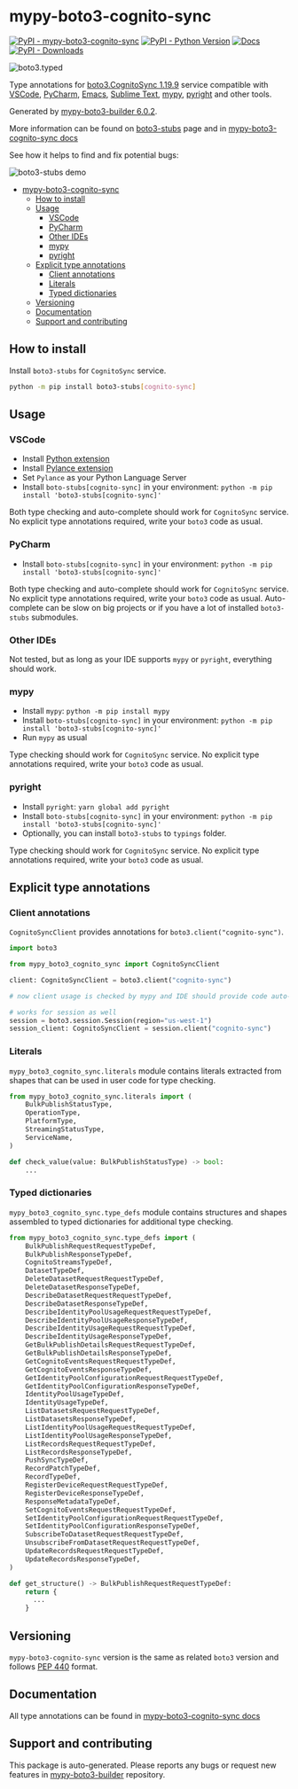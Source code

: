 <a id="mypy-boto3-cognito-sync"></a>

# mypy-boto3-cognito-sync

[![PyPI - mypy-boto3-cognito-sync](https://img.shields.io/pypi/v/mypy-boto3-cognito-sync.svg?color=blue)](https://pypi.org/project/mypy-boto3-cognito-sync)
[![PyPI - Python Version](https://img.shields.io/pypi/pyversions/mypy-boto3-cognito-sync.svg?color=blue)](https://pypi.org/project/mypy-boto3-cognito-sync)
[![Docs](https://img.shields.io/readthedocs/mypy-boto3-builder.svg?color=blue)](https://mypy-boto3-builder.readthedocs.io/)
[![PyPI - Downloads](https://img.shields.io/pypi/dw/mypy-boto3-cognito-sync?color=blue)](https://pypistats.org/packages/mypy-boto3-cognito-sync)

![boto3.typed](https://github.com/vemel/mypy_boto3_builder/raw/master/logo.png)

Type annotations for
[boto3.CognitoSync 1.19.9](https://boto3.amazonaws.com/v1/documentation/api/1.19.9/reference/services/cognito-sync.html#CognitoSync)
service compatible with [VSCode](https://code.visualstudio.com/),
[PyCharm](https://www.jetbrains.com/pycharm/),
[Emacs](https://www.gnu.org/software/emacs/),
[Sublime Text](https://www.sublimetext.com/),
[mypy](https://github.com/python/mypy),
[pyright](https://github.com/microsoft/pyright) and other tools.

Generated by
[mypy-boto3-builder 6.0.2](https://github.com/vemel/mypy_boto3_builder).

More information can be found on
[boto3-stubs](https://pypi.org/project/boto3-stubs/) page and in
[mypy-boto3-cognito-sync docs](https://vemel.github.io/boto3_stubs_docs/mypy_boto3_cognito_sync/)

See how it helps to find and fix potential bugs:

![boto3-stubs demo](https://github.com/vemel/mypy_boto3_builder/raw/master/demo.gif)

- [mypy-boto3-cognito-sync](#mypy-boto3-cognito-sync)
  - [How to install](#how-to-install)
  - [Usage](#usage)
    - [VSCode](#vscode)
    - [PyCharm](#pycharm)
    - [Other IDEs](#other-ides)
    - [mypy](#mypy)
    - [pyright](#pyright)
  - [Explicit type annotations](#explicit-type-annotations)
    - [Client annotations](#client-annotations)
    - [Literals](#literals)
    - [Typed dictionaries](#typed-dictionaries)
  - [Versioning](#versioning)
  - [Documentation](#documentation)
  - [Support and contributing](#support-and-contributing)

<a id="how-to-install"></a>

## How to install

Install `boto3-stubs` for `CognitoSync` service.

```bash
python -m pip install boto3-stubs[cognito-sync]
```

<a id="usage"></a>

## Usage

<a id="vscode"></a>

### VSCode

- Install
  [Python extension](https://marketplace.visualstudio.com/items?itemName=ms-python.python)
- Install
  [Pylance extension](https://marketplace.visualstudio.com/items?itemName=ms-python.vscode-pylance)
- Set `Pylance` as your Python Language Server
- Install `boto-stubs[cognito-sync]` in your environment:
  `python -m pip install 'boto3-stubs[cognito-sync]'`

Both type checking and auto-complete should work for `CognitoSync` service. No
explicit type annotations required, write your `boto3` code as usual.

<a id="pycharm"></a>

### PyCharm

- Install `boto-stubs[cognito-sync]` in your environment:
  `python -m pip install 'boto3-stubs[cognito-sync]'`

Both type checking and auto-complete should work for `CognitoSync` service. No
explicit type annotations required, write your `boto3` code as usual.
Auto-complete can be slow on big projects or if you have a lot of installed
`boto3-stubs` submodules.

<a id="other-ides"></a>

### Other IDEs

Not tested, but as long as your IDE supports `mypy` or `pyright`, everything
should work.

<a id="mypy"></a>

### mypy

- Install `mypy`: `python -m pip install mypy`
- Install `boto-stubs[cognito-sync]` in your environment:
  `python -m pip install 'boto3-stubs[cognito-sync]'`
- Run `mypy` as usual

Type checking should work for `CognitoSync` service. No explicit type
annotations required, write your `boto3` code as usual.

<a id="pyright"></a>

### pyright

- Install `pyright`: `yarn global add pyright`
- Install `boto-stubs[cognito-sync]` in your environment:
  `python -m pip install 'boto3-stubs[cognito-sync]'`
- Optionally, you can install `boto3-stubs` to `typings` folder.

Type checking should work for `CognitoSync` service. No explicit type
annotations required, write your `boto3` code as usual.

<a id="explicit-type-annotations"></a>

## Explicit type annotations

<a id="client-annotations"></a>

### Client annotations

`CognitoSyncClient` provides annotations for `boto3.client("cognito-sync")`.

```python
import boto3

from mypy_boto3_cognito_sync import CognitoSyncClient

client: CognitoSyncClient = boto3.client("cognito-sync")

# now client usage is checked by mypy and IDE should provide code auto-complete

# works for session as well
session = boto3.session.Session(region="us-west-1")
session_client: CognitoSyncClient = session.client("cognito-sync")
```

<a id="literals"></a>

### Literals

`mypy_boto3_cognito_sync.literals` module contains literals extracted from
shapes that can be used in user code for type checking.

```python
from mypy_boto3_cognito_sync.literals import (
    BulkPublishStatusType,
    OperationType,
    PlatformType,
    StreamingStatusType,
    ServiceName,
)

def check_value(value: BulkPublishStatusType) -> bool:
    ...
```

<a id="typed-dictionaries"></a>

### Typed dictionaries

`mypy_boto3_cognito_sync.type_defs` module contains structures and shapes
assembled to typed dictionaries for additional type checking.

```python
from mypy_boto3_cognito_sync.type_defs import (
    BulkPublishRequestRequestTypeDef,
    BulkPublishResponseTypeDef,
    CognitoStreamsTypeDef,
    DatasetTypeDef,
    DeleteDatasetRequestRequestTypeDef,
    DeleteDatasetResponseTypeDef,
    DescribeDatasetRequestRequestTypeDef,
    DescribeDatasetResponseTypeDef,
    DescribeIdentityPoolUsageRequestRequestTypeDef,
    DescribeIdentityPoolUsageResponseTypeDef,
    DescribeIdentityUsageRequestRequestTypeDef,
    DescribeIdentityUsageResponseTypeDef,
    GetBulkPublishDetailsRequestRequestTypeDef,
    GetBulkPublishDetailsResponseTypeDef,
    GetCognitoEventsRequestRequestTypeDef,
    GetCognitoEventsResponseTypeDef,
    GetIdentityPoolConfigurationRequestRequestTypeDef,
    GetIdentityPoolConfigurationResponseTypeDef,
    IdentityPoolUsageTypeDef,
    IdentityUsageTypeDef,
    ListDatasetsRequestRequestTypeDef,
    ListDatasetsResponseTypeDef,
    ListIdentityPoolUsageRequestRequestTypeDef,
    ListIdentityPoolUsageResponseTypeDef,
    ListRecordsRequestRequestTypeDef,
    ListRecordsResponseTypeDef,
    PushSyncTypeDef,
    RecordPatchTypeDef,
    RecordTypeDef,
    RegisterDeviceRequestRequestTypeDef,
    RegisterDeviceResponseTypeDef,
    ResponseMetadataTypeDef,
    SetCognitoEventsRequestRequestTypeDef,
    SetIdentityPoolConfigurationRequestRequestTypeDef,
    SetIdentityPoolConfigurationResponseTypeDef,
    SubscribeToDatasetRequestRequestTypeDef,
    UnsubscribeFromDatasetRequestRequestTypeDef,
    UpdateRecordsRequestRequestTypeDef,
    UpdateRecordsResponseTypeDef,
)

def get_structure() -> BulkPublishRequestRequestTypeDef:
    return {
      ...
    }
```

<a id="versioning"></a>

## Versioning

`mypy-boto3-cognito-sync` version is the same as related `boto3` version and
follows [PEP 440](https://www.python.org/dev/peps/pep-0440/) format.

<a id="documentation"></a>

## Documentation

All type annotations can be found in
[mypy-boto3-cognito-sync docs](https://vemel.github.io/boto3_stubs_docs/mypy_boto3_cognito_sync/)

<a id="support-and-contributing"></a>

## Support and contributing

This package is auto-generated. Please reports any bugs or request new features
in [mypy-boto3-builder](https://github.com/vemel/mypy_boto3_builder/issues/)
repository.
